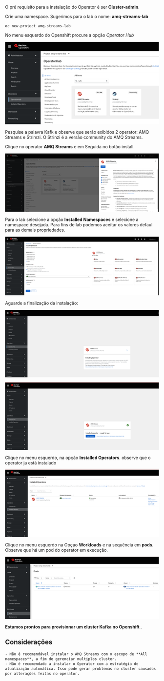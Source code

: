 O pré requisito para a instalação do Operator é ser **Cluster-admin**.

Crie uma namespace. Sugerimos para o lab o nome: **amq-streams-lab**

```
oc new-project amq-streams-lab
```

No menu esquerdo do Openshift procure a opção *Operator Hub*

![Alt text](./images/operator1.png "a title")

Pesquise a palavra Kafk e observe que serão exibidos 2 operator: AMQ Streams e Strimzi. O Strinzi é a versão community do AMQ Streams.

Clique no operator **AMQ Streams** e em Seguida no botão install.

![Alt text](./images/operator2.png "a title")

Para o lab selecione a opção **Installed Namespaces** e selecione a namespace desejada. Para fins de lab podemos  aceitar os valores defaul para as demais propriedades.

![Alt text](./images/operator3.png "a title")

Aguarde a finalização da instalação:

![Alt text](./images/operator4.png "a title")

![Alt text](./images/operator5.png "a title")

Clique no menu esquerdo, na opção **Installed Operators**. observe que o operator ja está instalado

![Alt text](./images/operator6.png "a title")

Clique no menu esquerdo na Opçao **Workloads** e na sequência em **pods**. Observe que há um pod do operator em execução.

![Alt text](./images/operator7.png "a title")

**Estamos prontos para provisionar um cluster Kafka no Openshift .**

## Considerações

    - Não é recomendável instalar o AMQ Streams com o escopo de **All namespaces**, a fim de gerenciar multiplos cluster.
    - Não é recomendado a instalar o Operator com a estratégia de atualização automática. Isso pode gerar problemas no cluster causados por alterações feitas no operator.
